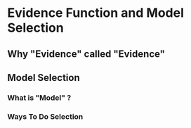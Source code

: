 # Evidence Function and Model Selection

## Why "Evidence" called "Evidence"

## Model Selection

### What is "Model" ?

### Ways To Do Selection
